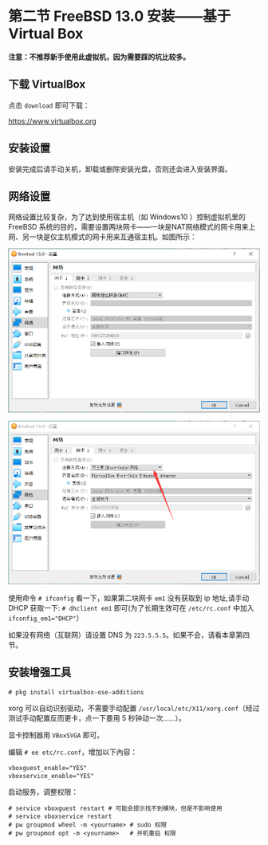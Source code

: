 # 第二节 FreeBSD 13.0 安装——基于 Virtual Box

**注意：不推荐新手使用此虚拟机，因为需要踩的坑比较多。**

## 下载 VirtualBox

点击 `download` 即可下载：

<https://www.virtualbox.org>

## 安装设置

安装完成后请手动关机，卸载或删除安装光盘，否则还会进入安装界面。

## 网络设置

网络设置比较复杂，为了达到使用宿主机（如 Windows10 ）控制虚拟机里的 FreeBSD 系统的目的，需要设置两块网卡——一块是NAT网络模式的网卡用来上网、另一块是仅主机模式的网卡用来互通宿主机。如图所示：

![](../.gitbook/assets/QQ图片20211231155133.png)

![](../.gitbook/assets/QQ图片20211231155139.png)

使用命令 `# ifconfig` 看一下，如果第二块网卡 `em1` 没有获取到 ip 地址,请手动 DHCP 获取一下: `# dhclient em1` 即可(为了长期生效可在 `/etc/rc.conf` 中加入 `ifconfig_em1="DHCP"`）

如果没有网络（互联网）请设置 DNS 为 `223.5.5.5`。如果不会，请看本章第四节。

## 安装增强工具

```
# pkg install virtualbox-ose-additions
```

xorg 可以自动识别驱动，不需要手动配置 `/usr/local/etc/X11/xorg.conf`（经过测试手动配置反而更卡，点一下要用 5 秒钟动一次……）。

显卡控制器用 `VBoxSVGA` 即可。

编辑 `# ee etc/rc.conf`，增加以下內容：

```
vboxguest_enable="YES"
vboxservice_enable="YES"
```

启动服务，调整权限：

```
# service vboxguest restart # 可能会提示找不到模块，但是不影响使用
# service vboxservice restart
# pw groupmod wheel -m <yourname> # sudo 权限
# pw groupmod opt -m <yourname>   # 开机重启 权限
```
